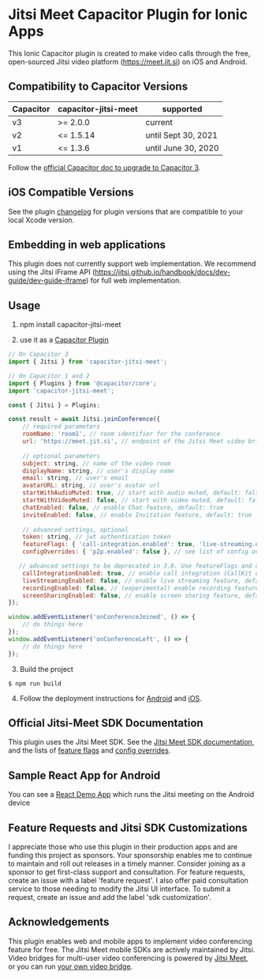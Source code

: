 # Jitsi Meet Capacitor Plugin for Ionic Apps

This Ionic Capacitor plugin is created to make video calls through the free, open-sourced Jitsi video platform (https://meet.jit.si) on iOS and Android.

## Compatibility to Capacitor Versions

<table>
  <thead>
    <tr>
      <th>Capacitor</th>
      <th>capacitor-jitsi-meet</th>
      <th>supported</th>
    </tr>
  </thead>
  <tbody>
    <tr>
      <td>
        v3
      </td>
      <td>
        >= 2.0.0
      </td>
      <td>
        current
      </td>
    </tr>
    <tr>
      <td>
        v2
      </td>
      <td>
        <= 1.5.14
      </td>
      <td>
        until Sept 30, 2021
      </td>
    </tr>
    <tr>
      <td>
        v1
      </td>
      <td>
        <= 1.3.6
      </td>
      <td>
        until June 30, 2020
      </td>
    </tr>
  </tbody>
</table>

Follow the [official Capacitor doc to upgrade to Capacitor 3](https://capacitorjs.com/docs/updating/3-0).

## iOS Compatible Versions

See the plugin [changelog](https://github.com/calvinckho/capacitor-jitsi-meet/blob/master/CHANGELOG.md) for plugin versions that are compatible to your local Xcode version.

## Embedding in web applications

This plugin does not currently support web implementation. We recommend using the Jitsi iFrame API (https://jitsi.github.io/handbook/docs/dev-guide/dev-guide-iframe) for full web implementation.

## Usage

1. npm install capacitor-jitsi-meet

2. use it as a [Capacitor Plugin](https://capacitorjs.com/docs/getting-started#adding-capacitor-to-your-app)

```javascript
// On Capacitor 3
import { Jitsi } from 'capacitor-jitsi-meet';

// On Capacitor 1 and 2
import { Plugins } from '@capacitor/core';
import 'capacitor-jitsi-meet';

const { Jitsi } = Plugins;
```

```javascript
const result = await Jitsi.joinConference({
    // required parameters
    roomName: 'room1', // room identifier for the conference
    url: 'https://meet.jit.si', // endpoint of the Jitsi Meet video bridge
    
    // optional parameters
    subject: string, // name of the video room
    displayName: string, // user's display name
    email: string, // user's email
    avatarURL: string, // user's avatar url
    startWithAudioMuted: true, // start with audio muted, default: false
    startWithVideoMuted: false, // start with video muted, default: false
    chatEnabled: false, // enable Chat feature, default: true
    inviteEnabled: false, // enable Invitation feature, default: true
    
    // advanced settings, optional
    token: string, // jwt authentication token
    featureFlags: { 'call-integration.enabled': true, 'live-streaming.enabled': false }, // see list of featureFlags in the official Jitsi Meet SDK documentation
    configOverrides: { 'p2p.enabled': false }, // see list of config overrides in the official Jitsi Meet SDK documentation

   // advanced settings to be deprecated in 3.0. Use featureFlags and configOverrides instead
    callIntegrationEnabled: true, // enable call integration (CallKit on iOS, ConnectionService on Android), default: true
    liveStreamingEnabled: false, // enable live streaming feature, default: auto-detected
    recordingEnabled: false, // (experimental) enable recording feature, default: false, requires adding Dropbox APP_KEY to Info.plist and AndroidManifest.xml
    screenSharingEnabled: false, // enable screen sharing feature, default: false, iOS requires manually adding the Broadcast Upload Extension
});

window.addEventListener('onConferenceJoined', () => {
    // do things here
});
window.addEventListener('onConferenceLeft', () => {
    // do things here
});

```

3. Build the project

```
$ npm run build
```

4. Follow the deployment instructions for [Android](android/README.md) and [iOS](ios/README.md).

## Official Jitsi-Meet SDK Documentation

This plugin uses the Jitsi Meet SDK. See the [Jitsi Meet SDK documentation](https://jitsi.github.io/handbook/docs/dev-guide/dev-guide-mobile), and the lists of [feature flags](https://jitsi.github.io/handbook/docs/dev-guide/mobile-feature-flags) and [config overrides](https://github.com/jitsi/jitsi-meet/blob/e2731ce73e9221408d0f4d985affc91eb11fc214/config.js).

## Sample React App for Android

You can see a [React Demo App](https://github.com/calvinckho/react-capacitor-jitsi-meet-sample) which runs the Jitsi meeting on the Android device

## Feature Requests and Jitsi SDK Customizations

I appreciate those who use this plugin in their production apps and are funding this project as sponsors. Your sponsorship enables me to continue to maintain and roll out releases in a timely manner. Consider joining as a sponsor to get first-class support and consultation. For feature requests, create an issue with a label 'feature request'. I also offer paid consultation service to those needing to modify the Jitsi UI interface. To submit a request, create an issue and add the label 'sdk customization'.

## Acknowledgements

This plugin enables web and mobile apps to implement video conferencing feature for free. The Jitsi Meet mobile SDKs are actively maintained by Jitsi. Video bridges for multi-user video conferencing is powered by [Jitsi Meet](https://meet.jit.si), or you can run [your own video bridge](https://jitsi.github.io/handbook/docs/devops-guide/devops-guide-start).

